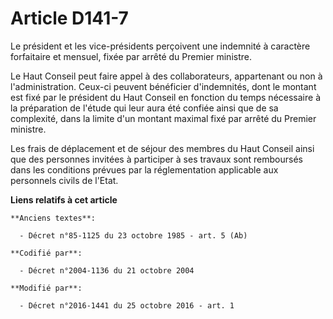 # Article D141-7

Le président et les vice-présidents perçoivent une indemnité à caractère  forfaitaire et mensuel, fixée par arrêté du Premier
ministre. 

Le Haut Conseil peut faire appel à des collaborateurs, appartenant ou  non à l'administration. Ceux-ci peuvent bénéficier
d'indemnités, dont le  montant est fixé par le président du Haut Conseil en fonction du temps  nécessaire à la préparation de
l'étude qui leur aura été confiée ainsi  que de sa complexité, dans la limite d'un montant maximal fixé par  arrêté du
Premier ministre. 

Les frais de  déplacement et de séjour des membres du Haut Conseil ainsi que des  personnes invitées à participer à ses
travaux sont remboursés dans les  conditions prévues par la réglementation applicable aux personnels  civils de l'Etat.

**Liens relatifs à cet article**

	**Anciens textes**:

	  - Décret n°85-1125 du 23 octobre 1985 - art. 5 (Ab)

	**Codifié par**:

	  - Décret n°2004-1136 du 21 octobre 2004

	**Modifié par**:

	  - Décret n°2016-1441 du 25 octobre 2016 - art. 1
